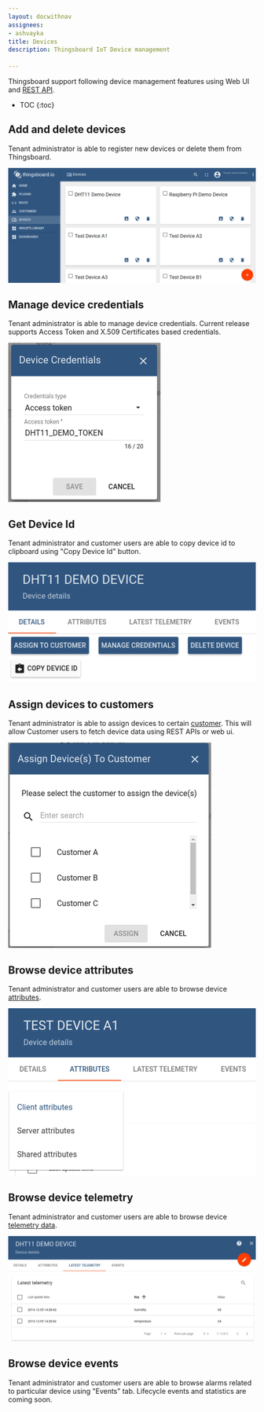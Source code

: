 ```yaml
---
layout: docwithnav
assignees:
- ashvayka
title: Devices
description: Thingsboard IoT Device management

---
```


Thingsboard support following device management features using Web UI and [REST API](/docs/reference/rest-api/).

* TOC
{:toc}

## Add and delete devices

Tenant administrator is able to register new devices or delete them from Thingsboard.

![image](/images/user-guide/ui/devices.png)

## Manage device credentials

Tenant administrator is able to manage device credentials. 
Current release supports Access Token and X.509 Certificates based credentials.

![image](/images/user-guide/ui/manage-device-credentials.png)

## Get Device Id
  
Tenant administrator and customer users are able to copy device id to clipboard using "Copy Device Id" button.

 ![image](/images/user-guide/ui/device-id.png)

## Assign devices to customers

Tenant administrator is able to assign devices to certain [customer](/docs/user-guide/ui/customers/).
This will allow Customer users to fetch device data using REST APIs or web ui.
 
 ![image](/images/user-guide/ui/assign-device-to-customer.png)

## Browse device attributes

Tenant administrator and customer users are able to browse device [attributes](/docs/user-guide/attributes).

 ![image](/images/user-guide/ui/device-attributes.png)

## Browse device telemetry

Tenant administrator and customer users are able to browse device [telemetry data](/docs/user-guide/telemetry).

 ![image](/images/user-guide/ui/device-telemetry.png)

## Browse device events
  
Tenant administrator and customer users are able to browse alarms related to particular device using "Events" tab.
Lifecycle events and statistics are coming soon.
